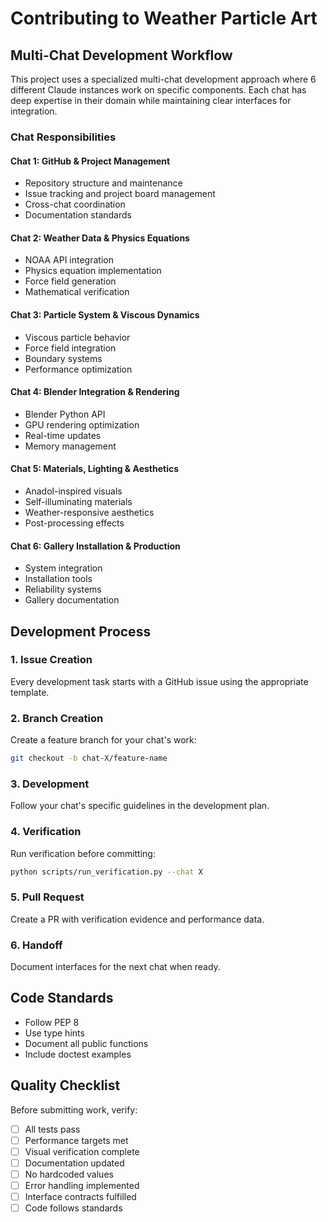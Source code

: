 # Contributing to Weather Particle Art

## Multi-Chat Development Workflow

This project uses a specialized multi-chat development approach where 6 different Claude instances work on specific components. Each chat has deep expertise in their domain while maintaining clear interfaces for integration.

### Chat Responsibilities

#### Chat 1: GitHub & Project Management
- Repository structure and maintenance
- Issue tracking and project board management
- Cross-chat coordination
- Documentation standards

#### Chat 2: Weather Data & Physics Equations  
- NOAA API integration
- Physics equation implementation
- Force field generation
- Mathematical verification

#### Chat 3: Particle System & Viscous Dynamics
- Viscous particle behavior
- Force field integration
- Boundary systems
- Performance optimization

#### Chat 4: Blender Integration & Rendering
- Blender Python API
- GPU rendering optimization
- Real-time updates
- Memory management

#### Chat 5: Materials, Lighting & Aesthetics
- Anadol-inspired visuals
- Self-illuminating materials
- Weather-responsive aesthetics
- Post-processing effects

#### Chat 6: Gallery Installation & Production
- System integration
- Installation tools
- Reliability systems
- Gallery documentation

## Development Process

### 1. Issue Creation
Every development task starts with a GitHub issue using the appropriate template.

### 2. Branch Creation
Create a feature branch for your chat's work:
```bash
git checkout -b chat-X/feature-name
```

### 3. Development
Follow your chat's specific guidelines in the development plan.

### 4. Verification
Run verification before committing:
```bash
python scripts/run_verification.py --chat X
```

### 5. Pull Request
Create a PR with verification evidence and performance data.

### 6. Handoff
Document interfaces for the next chat when ready.

## Code Standards

- Follow PEP 8
- Use type hints
- Document all public functions
- Include doctest examples

## Quality Checklist

Before submitting work, verify:
- [ ] All tests pass
- [ ] Performance targets met
- [ ] Visual verification complete
- [ ] Documentation updated
- [ ] No hardcoded values
- [ ] Error handling implemented
- [ ] Interface contracts fulfilled
- [ ] Code follows standards
